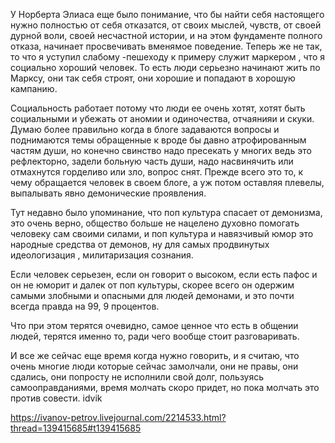 У Норберта Элиаса еще было понимание, что бы найти себя настоящего нужно полностью от себя отказатся, от своих мыслей, чувств, от своей дурной воли, своей несчастной истории, и на этом фундаменте полного отказа, начинает просвечивать вменямое поведение. Теперь же не так, то что я уступил слабому -пешеходу к примеру служит маркером , что я социально хороший человек. То есть люди серьезно начинают жить по Марксу, они так себя строят, они хорошие и попадают в хорошую кампанию.

Социальность работает потому что люди ее очень хотят, хотят быть социальными и убежать от аномии и одиночества, отчаянияи и скуки. Думаю более правильно когда в блоге задаваются вопросы и поднимаются темы обращенные к вроде бы давно атрофированным частям души, но конечно свинство надо пресекать у многих ведь это рефлекторно, задели больную часть души, надо насвинячить или отмахнутся горделиво или зло, вопрос снят. Прежде всего это то, к чему обращается человек в своем блоге, а уж потом оставляя плевелы, выпалывать явно демонические проявления.

Тут недавно было упоминание, что поп культура спасает от демонизма, это очень верно, общество больше не нацелено духовно помогать человеку сам своими силами, и поп культура и навязчивый юмор это народные средства от демонов, ну для самых продвинутых идеологизация , милитаризация сознания.

Если человек серьезен, если он говорит о высоком, если есть пафос и он не юморит и далек от поп культуры, скорее всего он одержим самыми злобными и опасными для людей демонами, и это почти всегда правда на 99, 9 процентов.

Что при этом терятся очевидно, самое ценное что есть в общении людей, терятся именно то, ради чего вообще стоит разговаривать.

И все же сейчас еще время когда нужно говорить, и я считаю, что очень многие люди которые сейчас замолчали, они не правы, они сдались, они попросту не исполнили свой долг, пользуясь самооправданиями, время молчать скоро придет, но пока молчать это против совести. idvik

https://ivanov-petrov.livejournal.com/2214533.html?thread=139415685#t139415685